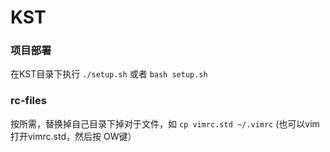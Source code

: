 # KST

### 项目部署
在KST目录下执行 `./setup.sh` 或者 `bash setup.sh`

### rc-files
按所需，替换掉自己目录下掉对于文件，如 `cp vimrc.std ~/.vimrc`
(也可以vim打开vimrc.std，然后按 <Space>OW键）
